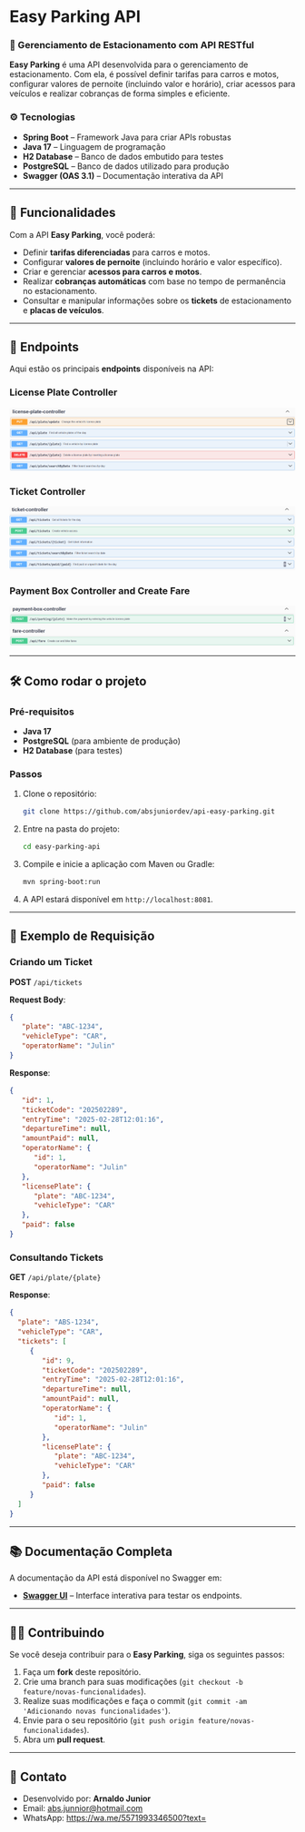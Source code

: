 # Easy Parking API

### 🚗 Gerenciamento de Estacionamento com API RESTful

**Easy Parking** é uma API desenvolvida para o gerenciamento de estacionamento. Com ela, é possível definir tarifas para carros e motos, configurar valores de pernoite (incluindo valor e horário), criar acessos para veículos e realizar cobranças de forma simples e eficiente.

### ⚙️ Tecnologias

- **Spring Boot** – Framework Java para criar APIs robustas
- **Java 17** – Linguagem de programação
- **H2 Database** – Banco de dados embutido para testes
- **PostgreSQL** – Banco de dados utilizado para produção
- **Swagger (OAS 3.1)** – Documentação interativa da API

---

## 🚀 Funcionalidades

Com a API **Easy Parking**, você poderá:

- Definir **tarifas diferenciadas** para carros e motos.
- Configurar **valores de pernoite** (incluindo horário e valor específico).
- Criar e gerenciar **acessos para carros e motos**.
- Realizar **cobranças automáticas** com base no tempo de permanência no estacionamento.
- Consultar e manipular informações sobre os **tickets** de estacionamento e **placas de veículos**.

---

## 📜 Endpoints

Aqui estão os principais **endpoints** disponíveis na API:

### **License Plate Controller**

![Imagem](assets/img/license-plate.png)

### **Ticket Controller**

![Imagem](assets/img/ticket.png)

### **Payment Box Controller and Create Fare**

![Imagem](assets/img/paymant-and-fare.png)

---

## 🛠 Como rodar o projeto

### Pré-requisitos

- **Java 17**
- **PostgreSQL** (para ambiente de produção)
- **H2 Database** (para testes)

### Passos

1. Clone o repositório:
   ```bash
   git clone https://github.com/absjuniordev/api-easy-parking.git
   ```

2. Entre na pasta do projeto:
   ```bash
   cd easy-parking-api
   ```

3. Compile e inicie a aplicação com Maven ou Gradle:
   ```bash
   mvn spring-boot:run
   ```

4. A API estará disponível em `http://localhost:8081`.

---

## 📝 Exemplo de Requisição

### Criando um Ticket
**POST** `/api/tickets`

**Request Body**:
```json
{
   "plate": "ABC-1234",
   "vehicleType": "CAR",
   "operatorName": "Julin"
}
```

**Response**:
```json
{
   "id": 1,
   "ticketCode": "202502289",
   "entryTime": "2025-02-28T12:01:16",
   "departureTime": null,
   "amountPaid": null,
   "operatorName": {
      "id": 1,
      "operatorName": "Julin"
   },
   "licensePlate": {
      "plate": "ABC-1234",
      "vehicleType": "CAR"
   },
   "paid": false
}
```

### Consultando Tickets
**GET** `/api/plate/{plate}`

**Response**:
```json
{
  "plate": "ABS-1234",
  "vehicleType": "CAR",
  "tickets": [
     {
        "id": 9,
        "ticketCode": "202502289",
        "entryTime": "2025-02-28T12:01:16",
        "departureTime": null,
        "amountPaid": null,
        "operatorName": {
           "id": 1,
           "operatorName": "Julin"
        },
        "licensePlate": {
           "plate": "ABC-1234",
           "vehicleType": "CAR"
        },
        "paid": false
     }
  ]
}
```

---

## 📚 Documentação Completa

A documentação da API está disponível no Swagger em:

- **[Swagger UI](http://localhost:8081/swagger-ui.html)** – Interface interativa para testar os endpoints.

---

## 🧑‍💻 Contribuindo

Se você deseja contribuir para o **Easy Parking**, siga os seguintes passos:

1. Faça um **fork** deste repositório.
2. Crie uma branch para suas modificações (`git checkout -b feature/novas-funcionalidades`).
3. Realize suas modificações e faça o commit (`git commit -am 'Adicionando novas funcionalidades'`).
4. Envie para o seu repositório (`git push origin feature/novas-funcionalidades`).
5. Abra um **pull request**.

---

## 📧 Contato

- Desenvolvido por: **Arnaldo Junior**
- Email: abs.junnior@hotmail.com
- WhatsApp: https://wa.me/5571993346500?text=

